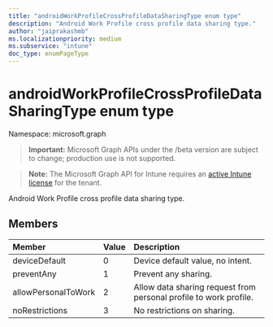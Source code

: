 ```yaml
---
title: "androidWorkProfileCrossProfileDataSharingType enum type"
description: "Android Work Profile cross profile data sharing type."
author: "jaiprakashmb"
ms.localizationpriority: medium
ms.subservice: "intune"
doc_type: enumPageType
---
```


# androidWorkProfileCrossProfileDataSharingType enum type

Namespace: microsoft.graph
> **Important:** Microsoft Graph APIs under the /beta version are subject to change; production use is not supported.

> **Note:** The Microsoft Graph API for Intune requires an [active Intune license](https://go.microsoft.com/fwlink/?linkid=839381) for the tenant.


Android Work Profile cross profile data sharing type.

## Members
|Member|Value|Description|
|:---|:---|:---|
|deviceDefault|0|Device default value, no intent.|
|preventAny|1|Prevent any sharing.|
|allowPersonalToWork|2|Allow data sharing request from personal profile to work profile.|
|noRestrictions|3|No restrictions on sharing.|
